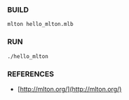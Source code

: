 ### BUILD
```
mlton hello_mlton.mlb
```
### RUN
```
./hello_mlton
```
### REFERENCES
- [http://mlton.org/](http://mlton.org/)
